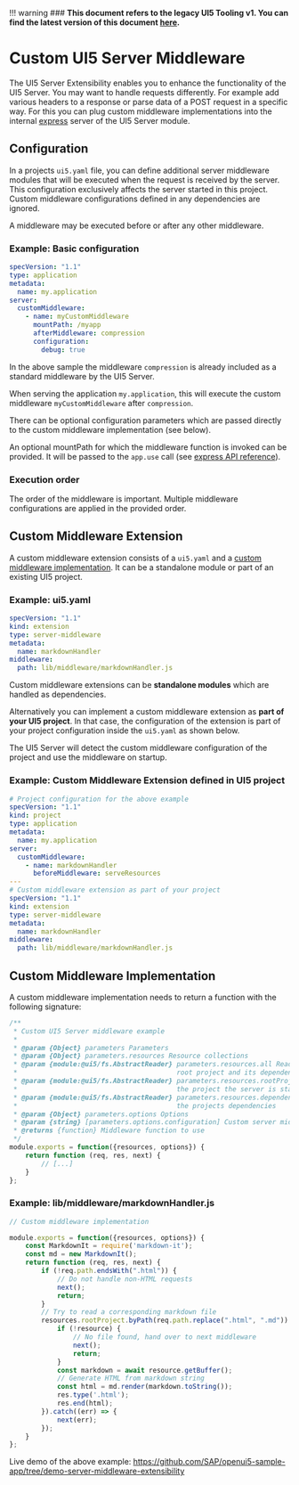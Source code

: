 !!! warning
    ### **This document refers to the legacy UI5 Tooling v1. You can find the latest version of this document [here](../../extensibility/CustomServerMiddleware.md).**

# Custom UI5 Server Middleware

The UI5 Server Extensibility enables you to enhance the functionality of the UI5 Server. You may want to handle requests differently. For example add various headers to a response or parse data of a POST request in a specific way. For this you can plug custom middleware implementations into the internal [express](https://expressjs.com/) server of the UI5 Server module.

## Configuration
In a projects `ui5.yaml` file, you can define additional server middleware modules that will be executed when the request is received by the server. This configuration exclusively affects the server started in this project. Custom middleware configurations defined in any dependencies are ignored.

A middleware may be executed before or after any other middleware.

### Example: Basic configuration
```yaml
specVersion: "1.1"
type: application
metadata:
  name: my.application
server:
  customMiddleware:
    - name: myCustomMiddleware
      mountPath: /myapp
      afterMiddleware: compression
      configuration:
        debug: true
```

In the above sample the middleware `compression` is already included as a standard middleware by the UI5 Server.

When serving the application `my.application`, this will execute the custom middleware `myCustomMiddleware` after `compression`.

There can be optional configuration parameters which are passed directly to the custom middleware implementation (see below).

An optional mountPath for which the middleware function is invoked can be provided. It will be passed to the `app.use` call (see [express API reference](https://expressjs.com/en/4x/api.html#app.use)).

### Execution order
The order of the middleware is important. Multiple middleware configurations are applied in the provided order. 

## Custom Middleware Extension
A custom middleware extension consists of a `ui5.yaml` and a [custom middleware implementation](#custom-middleware-implementation). It can be a standalone module or part of an existing UI5 project.

### Example: ui5.yaml

````yaml
specVersion: "1.1"
kind: extension
type: server-middleware
metadata:
  name: markdownHandler
middleware:
  path: lib/middleware/markdownHandler.js
````

Custom middleware extensions can be **standalone modules** which are handled as dependencies.

Alternatively you can implement a custom middleware extension as **part of your UI5 project**.
In that case, the configuration of the extension is part of your project configuration inside the `ui5.yaml` as shown below.

The UI5 Server will detect the custom middleware configuration of the project and use the middleware on startup.

### Example: Custom Middleware Extension defined in UI5 project

````yaml
# Project configuration for the above example
specVersion: "1.1"
kind: project
type: application
metadata:
  name: my.application
server:
  customMiddleware:
    - name: markdownHandler
      beforeMiddleware: serveResources
---
# Custom middleware extension as part of your project
specVersion: "1.1"
kind: extension
type: server-middleware
metadata:
  name: markdownHandler
middleware:
  path: lib/middleware/markdownHandler.js
````

## Custom Middleware Implementation
A custom middleware implementation needs to return a function with the following signature:
````javascript
/**
 * Custom UI5 Server middleware example
 *
 * @param {Object} parameters Parameters
 * @param {Object} parameters.resources Resource collections
 * @param {module:@ui5/fs.AbstractReader} parameters.resources.all Reader or Collection to read resources of the
 *                                        root project and its dependencies
 * @param {module:@ui5/fs.AbstractReader} parameters.resources.rootProject Reader or Collection to read resources of
 *                                        the project the server is started in
 * @param {module:@ui5/fs.AbstractReader} parameters.resources.dependencies Reader or Collection to read resources of
 *                                        the projects dependencies
 * @param {Object} parameters.options Options
 * @param {string} [parameters.options.configuration] Custom server middleware configuration if given in ui5.yaml
 * @returns {function} Middleware function to use
 */
module.exports = function({resources, options}) {
    return function (req, res, next) {
        // [...]
    }
};
````

### Example: lib/middleware/markdownHandler.js
````javascript
// Custom middleware implementation

module.exports = function({resources, options}) {
    const MarkdownIt = require('markdown-it');
    const md = new MarkdownIt();
    return function (req, res, next) {
        if (!req.path.endsWith(".html")) {
            // Do not handle non-HTML requests
            next();
            return;
        }
        // Try to read a corresponding markdown file
        resources.rootProject.byPath(req.path.replace(".html", ".md")).then(async (resource) => {
            if (!resource) {
                // No file found, hand over to next middleware
                next();
                return;
            }
            const markdown = await resource.getBuffer();
            // Generate HTML from markdown string
            const html = md.render(markdown.toString());
            res.type('.html');
            res.end(html);
        }).catch((err) => {
            next(err);
        });
    }
};
````

Live demo of the above example: https://github.com/SAP/openui5-sample-app/tree/demo-server-middleware-extensibility
